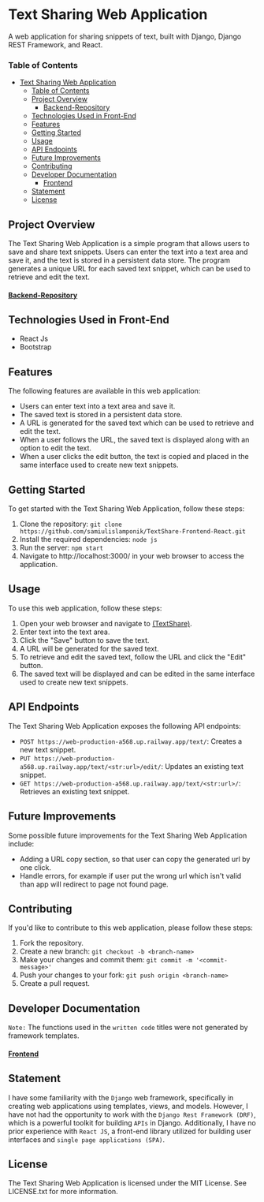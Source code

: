 # Text Sharing Web Application

A web application for sharing snippets of text, built with Django, Django REST Framework, and React.

### Table of Contents

-   [Text Sharing Web Application](#text-sharing-web-application)
    -   [Table of Contents](#table-of-contents)
    -   [Project Overview](#project-overview)
        -   [Backend-Repository](#backend-repository)
    -   [Technologies Used in Front-End](#technologies-used-in-front-end)
    -   [Features](#features)
    -   [Getting Started](#getting-started)
    -   [Usage](#usage)
    -   [API Endpoints](#api-endpoints)
    -   [Future Improvements](#future-improvements)
    -   [Contributing](#contributing)
    -   [Developer Documentation](#developer-documentation)
        -   [Frontend](#frontend)
    -   [Statement](#statement)
    -   [License](#license)

## Project Overview

The Text Sharing Web Application is a simple program that allows users to save and share text snippets. Users can enter the text into a text area and save it, and the text is stored in a persistent data store. The program generates a unique URL for each saved text snippet, which can be used to retrieve and edit the text.

#### [Backend-Repository](https://github.com/samiulislamponik/TextShare-Backend-Railway)

## Technologies Used in Front-End

-   React Js
-   Bootstrap

## Features

The following features are available in this web application:

-   Users can enter text into a text area and save it.
-   The saved text is stored in a persistent data store.
-   A URL is generated for the saved text which can be used to retrieve and edit the text.
-   When a user follows the URL, the saved text is displayed along with an option to edit the text.
-   When a user clicks the edit button, the text is copied and placed in the same interface used to create new text snippets.

## Getting Started

To get started with the Text Sharing Web Application, follow these steps:

1. Clone the repository: `git clone https://github.com/samiulislamponik/TextShare-Frontend-React.git`
2. Install the required dependencies: `node js`
3. Run the server: `npm start`
4. Navigate to http://localhost:3000/ in your web browser to access the application.

## Usage

To use this web application, follow these steps:

1. Open your web browser and navigate to [(TextShare)](https://text-share-zeta.vercel.app/).
2. Enter text into the text area.
3. Click the "Save" button to save the text.
4. A URL will be generated for the saved text.
5. To retrieve and edit the saved text, follow the URL and click the "Edit" button.
6. The saved text will be displayed and can be edited in the same interface used to create new text snippets.

## API Endpoints

The Text Sharing Web Application exposes the following API endpoints:

-   `POST https://web-production-a568.up.railway.app/text/`: Creates a new text snippet.
-   `PUT https://web-production-a568.up.railway.app/text/<str:url>/edit/`: Updates an existing text snippet.
-   `GET https://web-production-a568.up.railway.app/text/<str:url>/`: Retrieves an existing text snippet.

## Future Improvements

Some possible future improvements for the Text Sharing Web Application include:

-   Adding a URL copy section, so that user can copy the generated url by one click.
-   Handle errors, for example if user put the wrong url which isn't valid than app will redirect to page not found page.

## Contributing

If you'd like to contribute to this web application, please follow these steps:

1. Fork the repository.
2. Create a new branch: `git checkout -b <branch-name>`
3. Make your changes and commit them: `git commit -m '<commit-message>'`
4. Push your changes to your fork: `git push origin <branch-name>`
5. Create a pull request.

## Developer Documentation

`Note:` The functions used in the `written code` titles were not generated by framework templates.

#### [Frontend](https://github.com/samiulislamponik/TextShare-Frontend-React/blob/main/docs/developer.md)

## Statement

I have some familiarity with the `Django` web framework, specifically in creating web applications using templates, views, and models. However, I have not had the opportunity to work with the `Django Rest Framework (DRF)`, which is a powerful toolkit for building `APIs` in Django. Additionally, I have no prior experience with `React JS`, a front-end library utilized for building user interfaces and `single page applications (SPA)`.

## License

The Text Sharing Web Application is licensed under the MIT License. See LICENSE.txt for more information.
